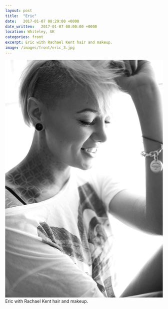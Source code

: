 ```yaml
---
layout: post
title:  "Eric"
date:   2017-01-07 08:29:00 +0000
date_written:   2017-01-07 08:00:00 +0000
location: Whiteley, UK
categories: front
excerpt: Eric with Rachael Kent hair and makeup.
image: /images/front/eric_3.jpg
---
```

![Eric](/images/front/eric_3.jpg)
Eric with Rachael Kent hair and makeup.
